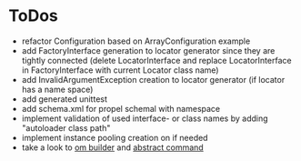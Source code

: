 # ToDos

* refactor Configuration based on ArrayConfiguration example
* add FactoryInterface generation to locator generator since they are tightly connected (delete LocatorInterface and replace LocatorInterface in FactoryInterface with current Locator class name)
* add InvalidArgumentException creation to locator generator (if locator has a name space)
* add generated unittest
* add schema.xml for propel schemal with namespace
* implement validation of used interface- or class names by adding "autoloader class path"
* implement instance pooling creation on if needed
* take a look to [om builder](https://github.com/propelorm/Propel/blob/master/generator/lib/builder/om/OMBuilder.php) and [abstract command](https://github.com/propelorm/Propel2/blob/master/src/Propel/Generator/Command/AbstractCommand.php)
